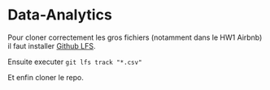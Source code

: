# Data-Analytics

Pour cloner correctement les gros fichiers (notamment dans le HW1 Airbnb) il faut installer [Github LFS](https://git-lfs.github.com/).

Ensuite executer `git lfs track "*.csv"`

Et enfin cloner le repo.
